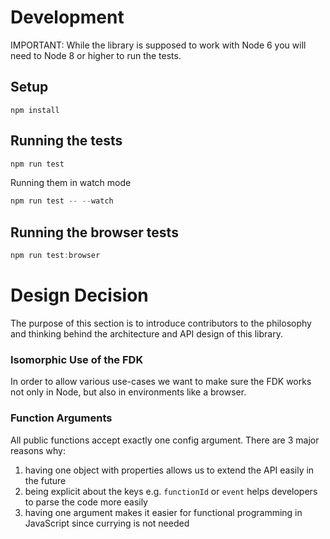 # Development

IMPORTANT: While the library is supposed to work with Node 6 you will need to Node 8 or higher to run the tests.

## Setup

```
npm install
```

## Running the tests

```js
npm run test
```

Running them in watch mode

```js
npm run test -- --watch
```

## Running the browser tests

```js
npm run test:browser
```

# Design Decision

The purpose of this section is to introduce contributors to the philosophy and thinking behind the architecture and API design of this library.

### Isomorphic Use of the FDK

In order to allow various use-cases we want to make sure the FDK works not only in Node, but also in environments like a browser.

### Function Arguments

All public functions accept exactly one config argument. There are 3 major reasons why:
1. having one object with properties allows us to extend the API easily in the future
2. being explicit about the keys e.g. `functionId` or `event` helps developers to parse the code more easily
3. having one argument makes it easier for functional programming in JavaScript since currying is not needed
